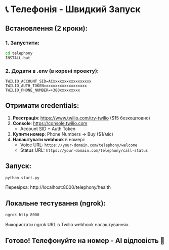 # 📞 Телефонія - Швидкий Запуск

## Встановлення (2 кроки):

### 1. Запустити:
```cmd
cd telephony
INSTALL.bat
```

### 2. Додати в .env (в корені проекту):
```env
TWILIO_ACCOUNT_SID=ACxxxxxxxxxxxxxxxxx
TWILIO_AUTH_TOKEN=xxxxxxxxxxxxxxxxxx
TWILIO_PHONE_NUMBER=+380xxxxxxxxx
```

## Отримати credentials:

1. **Реєстрація**: https://www.twilio.com/try-twilio ($15 безкоштовно)
2. **Console**: https://console.twilio.com
   - Account SID + Auth Token
3. **Купити номер**: Phone Numbers → Buy ($1/міс)
4. **Налаштувати webhook** в номері:
   - Voice URL: `https://your-domain.com/telephony/welcome`
   - Status URL: `https://your-domain.com/telephony/call-status`

## Запуск:

```cmd
python start.py
```

Перевірка: http://localhost:8000/telephony/health

## Локальне тестування (ngrok):

```cmd
ngrok http 8000
```

Використати ngrok URL в Twilio webhook налаштуваннях.

## Готово! Телефонуйте на номер - AI відповість 🤖
